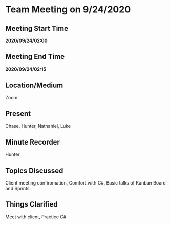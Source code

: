 # Team Meeting on 9/24/2020

## Meeting Start Time

**2020/09/24/02:00**

## Meeting End Time

**2020/09/24/02:15**

## Location/Medium

Zoom

## Present

Chase,
Hunter,
Nathaniel,
Luke


## Minute Recorder

Hunter

## Topics Discussed

Client meeting confiromation,
Comfort with C#,
Basic talks of Kanban Board and Sprints

## Things Clarified

Meet with client,
Practice C#
